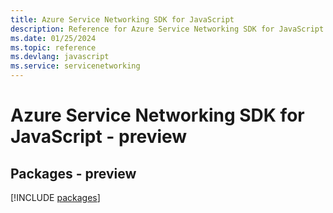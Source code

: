 ```yaml
---
title: Azure Service Networking SDK for JavaScript
description: Reference for Azure Service Networking SDK for JavaScript
ms.date: 01/25/2024
ms.topic: reference
ms.devlang: javascript
ms.service: servicenetworking
---
```

# Azure Service Networking SDK for JavaScript - preview
## Packages - preview
[!INCLUDE [packages](service-networking-index.md)]